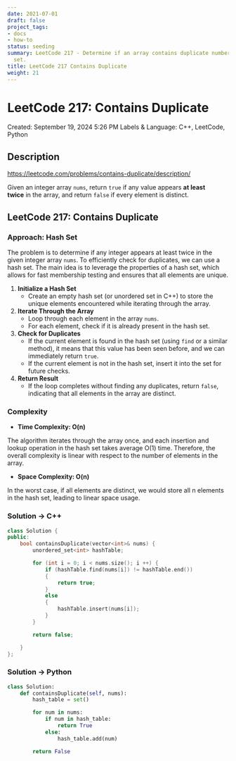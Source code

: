```yaml
---
date: 2021-07-01
draft: false
project_tags:
- docs
- how-to
status: seeding
summary: LeetCode 217 - Determine if an array contains duplicate numbers using hash
  set.
title: LeetCode 217 Contains Duplicate
weight: 21
---
```


# LeetCode 217: Contains Duplicate

Created: September 19, 2024 5:26 PM
Labels & Language: C++, LeetCode, Python

## Description

https://leetcode.com/problems/contains-duplicate/description/

Given an integer array `nums`, return `true` if any value appears **at least twice** in the array, and return `false` if every element is distinct.

## LeetCode 217: Contains Duplicate

### Approach: Hash Set

The problem is to determine if any integer appears at least twice in the given integer array `nums`. To efficiently check for duplicates, we can use a hash set. The main idea is to leverage the properties of a hash set, which allows for fast membership testing and ensures that all elements are unique.

1. **Initialize a Hash Set**
    - Create an empty hash set (or unordered set in C++) to store the unique elements encountered while iterating through the array.
2. **Iterate Through the Array**
    - Loop through each element in the array `nums`.
    - For each element, check if it is already present in the hash set.
3. **Check for Duplicates**
    - If the current element is found in the hash set (using `find` or a similar method), it means that this value has been seen before, and we can immediately return `true`.
    - If the current element is not in the hash set, insert it into the set for future checks.
4. **Return Result**
    - If the loop completes without finding any duplicates, return `false`, indicating that all elements in the array are distinct.

### Complexity

- **Time Complexity: O(n)**

The algorithm iterates through the array once, and each insertion and lookup operation in the hash set takes average O(1) time. Therefore, the overall complexity is linear with respect to the number of elements in the array.

- **Space Complexity: O(n)**

In the worst case, if all elements are distinct, we would store all n elements in the hash set, leading to linear space usage.

### Solution → C++

```cpp
class Solution {
public:
    bool containsDuplicate(vector<int>& nums) {
        unordered_set<int> hashTable;

        for (int i = 0; i < nums.size(); i ++) {
            if (hashTable.find(nums[i]) != hashTable.end())
            {
                return true;
            }
            else
            {
                hashTable.insert(nums[i]);
            }
        }

        return false;

    }
};
```

### Solution → Python

```python
class Solution:
    def containsDuplicate(self, nums):
        hash_table = set()

        for num in nums:
            if num in hash_table:
                return True
            else:
                hash_table.add(num)

        return False
```